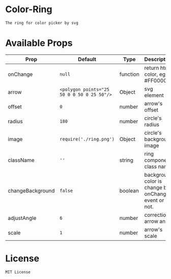 # Color-Ring
    The ring for color picker by svg
# Available Props
|Prop|Default|Type|Description|
|-----|------|-----|-----|
|onChange| `null` | function | return html color, eg: #FF0000|
|arrow   | `<polygon points="25 50 0 0 50 0 25 50"/>`| Object | svg element|
|offset  | `0`| number | arrow's offset|
|radius  | `180`| number | circle's radius|
|image  | `require('./ring.png')`| Object | circle's background image|
|className  | `''`| string | ring component class name|
|changeBackground  | `false`| boolean | background color is change by onChange event or not.|
|adjustAngle  | `6`| number | correction arrow angle|
|scale  | `1`| number | arrow's scale|

# License
    MIT License